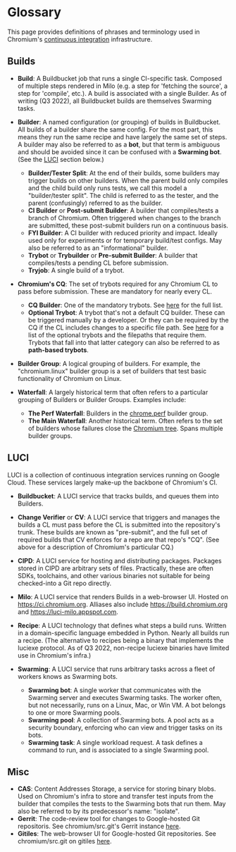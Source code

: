 # Glossary

This page provides definitions of phrases and terminology used in Chromium's
[continuous integration](https://en.wikipedia.org/wiki/Continuous_integration)
infrastructure.


## Builds

* __Build__: A Buildbucket job that runs a single CI-specific task. Composed of
  multiple steps rendered in Milo (e.g. a step for 'fetching the source', a step
  for 'compile', etc.). A build is associated with a single Builder.
  As of writing (Q3 2022), all Buildbucket builds are themselves Swarming tasks.

* __Builder__: A named configuration (or grouping) of builds in Buildbucket. All
  builds of a builder share the same config. For the most part, this means they
  run the same recipe and have largely the same set of steps. A builder may also
  be referred to as a __bot__, but that term is ambiguous and should be avoided
  since it can be confused with a __Swarming bot__. (See the [LUCI](#luci)
  section below.)
  * __Builder/Tester Split__: At the end of their builds, some builders may
    trigger builds on other builders. When the parent build only compiles and
    the child build only runs tests, we call this model a "builder/tester
    split". The child is referred to as the tester, and the parent (confusingly)
    referred to as the builder.
  * __CI Builder__ or __Post-submit Builder__: A builder that compiles/tests a
    branch of Chromium. Often triggered when changes to the branch are
    submitted, these post-submit builders run on a continuous basis.
  * __FYI Builder__: A CI builder with reduced priority and impact. Ideally
    used only for experiments or for temporary build/test configs. May also be
    referred to as an "informational" builder.
  * __Trybot__ or __Trybuilder__ or __Pre-submit Builder__: A builder that
    compiles/tests a pending CL before submission.
  * __Tryjob__: A single build of a trybot.

* __Chromium's CQ__: The set of trybots required for any Chromium CL to pass
  before submission. These are mandatory for nearly every CL.
  * __CQ Builder__: One of the mandatory trybots. See
    [here](../../infra/config/generated/cq-builders.md#required-builders) for
    the full list.
  * __Optional Trybot__: A trybot that's not a default CQ builder. These can
    be triggered manually by a developer. Or they can be required by the CQ
    if the CL includes changes to a specific file path. See
    [here](../../infra/config/generated/cq-builders.md#optional-builders) for a
    list of the optional trybots and the filepaths that require them. Trybots
    that fall into that latter category can also be referred to as
    __path-based trybots__.

* __Builder Group__: A logical grouping of builders. For example, the
  "chromium.linux" builder group is a set of builders that test basic
  functionality of Chromium on Linux.

* __Waterfall__: A largely historical term that often refers to a particular
  grouping of Builders or Builder Groups. Examples include:
  * __The Perf Waterfall__: Builders in the
    [chrome.perf](https://ci.chromium.org/p/chrome/g/chrome.perf) builder group.
  * __The Main Waterfall__: Another historical term. Often refers to the set of
    builders whose failures close the
    [Chromium tree](https://chromium-status.appspot.com/). Spans multiple
    builder groups.

## LUCI

LUCI is a collection of continuous integration services running on Google Cloud.
These services largely make-up the backbone of Chromium's CI.

* __Buildbucket__: A LUCI service that tracks builds, and queues them into
  Builders.

* __Change Verifier__ or __CV__: A LUCI service that triggers and manages the
  builds a CL must pass before the CL is submitted into the repository's trunk.
  These builds are known as "pre-submit", and the full set of required builds
  that CV enforces for a repo are that repo's "CQ". (See above for a description
  of Chromium's particular CQ.)

* __CIPD__: A LUCI service for hosting and distributing packages. Packages
  stored in CIPD are arbitrary sets of files. Practically, these are often SDKs,
  toolchains, and other various binaries not suitable for being checked-into a
  Git repo directly.

* __Milo__: A LUCI service that renders Builds in a web-browser UI. Hosted on
  https://ci.chromium.org. Alliases also include https://build.chromium.org and
  https://luci-milo.appspot.com.

* __Recipe__: A LUCI technology that defines what steps a build runs. Written in
  a domain-specific language embedded in Python. Nearly all builds run a recipe.
  (The alternative to recipes being a binary that implements the luciexe
  protocol. As of Q3 2022, non-recipe luciexe binaries have limited use in
  Chromium's infra.)

* __Swarming__: A LUCI service that runs arbitrary tasks across a fleet of
  workers knows as Swarming bots.
  * __Swarming bot__: A single worker that communicates with the Swarming server
    and executes Swarming tasks. The worker often, but not necessarily, runs on
    a Linux, Mac, or Win VM. A bot belongs to one or more Swarming pools.
  * __Swarming pool__: A collection of Swarming bots. A pool acts as a security
    boundary, enforcing who can view and trigger tasks on its bots.
  * __Swarming task__: A single workload request. A task defines a command to
    run, and is associated to a single Swarming pool.

## Misc

* __CAS__: Content Addresses Storage, a service for storing binary blobs. Used
  on Chromium's infra to store and transfer test inputs from the builder that
  compiles the tests to the Swarming bots that run them. May also be referred
  to by its predecessor's name: "isolate".
* __Gerrit__: The code-review tool for changes to Google-hosted Git
  repositoris. See chromium/src.git's Gerrit instance
  [here](https://chromium-review.googlesource.com/).
* __Gitiles__: The web-browser UI for Google-hosted Git repositories. See
  chromium/src.git on gitiles
  [here](https://chromium.googlesource.com/chromium/src/+/HEAD).
